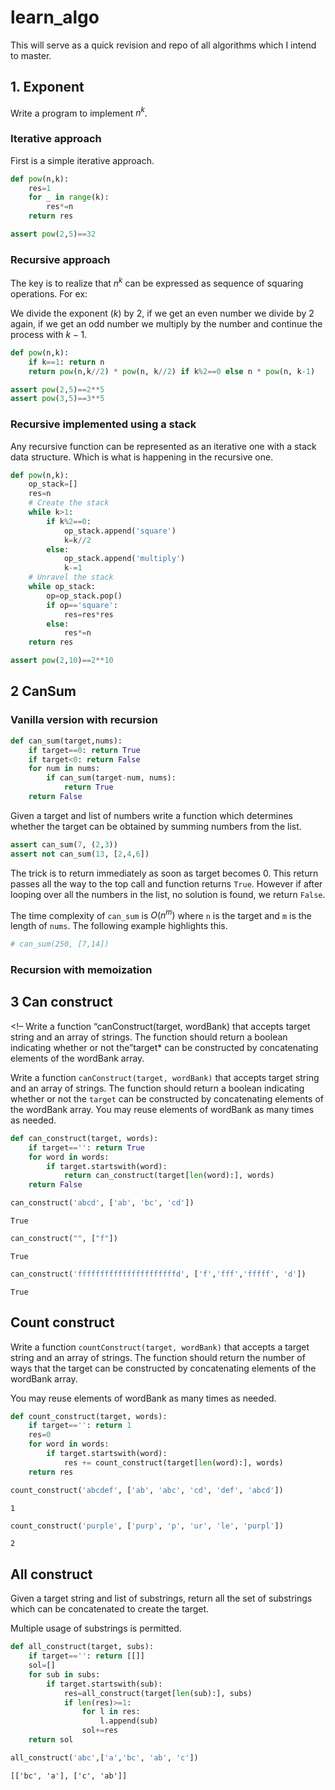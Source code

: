 # learn_algo

<!-- WARNING: THIS FILE WAS AUTOGENERATED! DO NOT EDIT! -->

This will serve as a quick revision and repo of all algorithms which I
intend to master.

## 1. Exponent

Write a program to implement $n^k$.

### Iterative approach

First is a simple iterative approach.

``` python
def pow(n,k):
    res=1
    for _ in range(k):
        res*=n
    return res
```

``` python
assert pow(2,5)==32
```

### Recursive approach

The key is to realize that $n^k$ can be expressed as sequence of
squaring operations. For ex:

We divide the exponent ($k$) by $2$, if we get an even number we divide
by $2$ again, if we get an odd number we multiply by the number and
continue the process with $k-1$.

``` python
def pow(n,k):
    if k==1: return n
    return pow(n,k//2) * pow(n, k//2) if k%2==0 else n * pow(n, k-1)
```

``` python
assert pow(2,5)==2**5
assert pow(3,5)==3**5
```

### Recursive implemented using a stack

Any recursive function can be represented as an iterative one with a
stack data structure. Which is what is happening in the recursive one.

``` python
def pow(n,k):
    op_stack=[]
    res=n
    # Create the stack
    while k>1:
        if k%2==0:
            op_stack.append('square')
            k=k//2
        else:
            op_stack.append('multiply')
            k-=1
    # Unravel the stack
    while op_stack:
        op=op_stack.pop()
        if op=='square':
            res=res*res
        else:
            res*=n
    return res
```

``` python
assert pow(2,10)==2**10
```

## 2 CanSum

### Vanilla version with recursion

``` python
def can_sum(target,nums):
    if target==0: return True
    if target<0: return False
    for num in nums:
        if can_sum(target-num, nums):
            return True
    return False
```

Given a target and list of numbers write a function which determines
whether the target can be obtained by summing numbers from the list.

``` python
assert can_sum(7, (2,3))
assert not can_sum(13, [2,4,6])
```

The trick is to return immediately as soon as target becomes 0. This
return passes all the way to the top call and function returns `True`.
However if after looping over all the numbers in the list, no solution
is found, we return `False`.

The time complexity of `can_sum` is $O(n^m)$ where `n` is the target and
`m` is the length of `nums`. The following example highlights this.

``` python
# can_sum(250, [7,14])
```

### Recursion with memoization

## 3 Can construct

\<!– Write a function “canConstruct(target, wordBank) that accepts
target string and an array of strings. The function should return a
boolean indicating whether or not the”target\* can be constructed by
concatenating elements of the wordBank array.

Write a function `canConstruct(target, wordBank)` that accepts target
string and an array of strings. The function should return a boolean
indicating whether or not the `target` can be constructed by
concatenating elements of the wordBank array. You may reuse elements of
wordBank as many times as needed.

``` python
def can_construct(target, words):
    if target=='': return True
    for word in words:
        if target.startswith(word):
            return can_construct(target[len(word):], words)
    return False
```

``` python
can_construct('abcd', ['ab', 'bc', 'cd'])
```

    True

``` python
can_construct("", ["f"])
```

    True

``` python
can_construct('ffffffffffffffffffffffd', ['f','fff','fffff', 'd'])
```

    True

## Count construct

Write a function `countConstruct(target, wordBank)` that accepts a
target string and an array of strings. The function should return the
number of ways that the target can be constructed by concatenating
elements of the wordBank array.

You may reuse elements of wordBank as many times as needed.

``` python
def count_construct(target, words):
    if target=='': return 1
    res=0
    for word in words:
        if target.startswith(word):
            res += count_construct(target[len(word):], words)
    return res
```

``` python
count_construct('abcdef', ['ab', 'abc', 'cd', 'def', 'abcd'])
```

    1

``` python
count_construct('purple', ['purp', 'p', 'ur', 'le', 'purpl'])
```

    2

## All construct

Given a target string and list of substrings, return all the set of
substrings which can be concatenated to create the target.

Multiple usage of substrings is permitted.

``` python
def all_construct(target, subs):
    if target=='': return [[]]
    sol=[]
    for sub in subs:
        if target.startswith(sub):
            res=all_construct(target[len(sub):], subs)
            if len(res)>=1:
                for l in res:
                    l.append(sub)
                sol+=res
    return sol
```

``` python
all_construct('abc',['a','bc', 'ab', 'c'])
```

    [['bc', 'a'], ['c', 'ab']]
